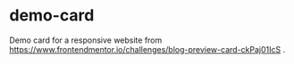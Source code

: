 # demo-card
Demo card for a responsive website from https://www.frontendmentor.io/challenges/blog-preview-card-ckPaj01IcS .

